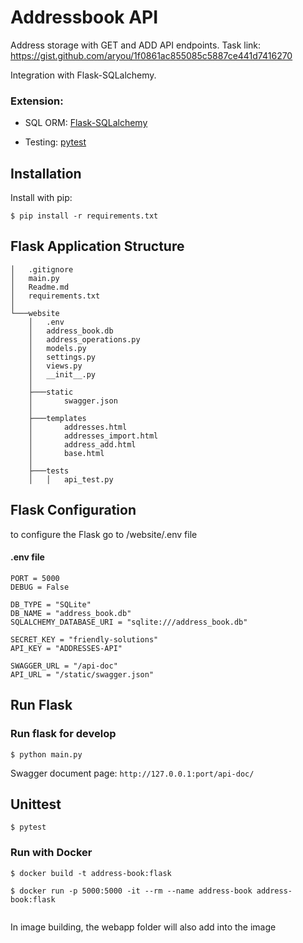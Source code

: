 # Addressbook API

Address storage with GET and ADD API endpoints. Task link: https://gist.github.com/aryou/1f0861ac855085c5887ce441d7416270

Integration with Flask-SQLalchemy.

### Extension:
- SQL ORM: [Flask-SQLalchemy](http://flask-sqlalchemy.pocoo.org/2.1/)

- Testing: [pytest](https://docs.pytest.org/)

## Installation

Install with pip:

```
$ pip install -r requirements.txt
```

## Flask Application Structure 
```
│   .gitignore
│   main.py
│   Readme.md
│   requirements.txt
│
└───website
    │   .env
    │   address_book.db
    │   address_operations.py
    │   models.py
    │   settings.py
    │   views.py
    │   __init__.py
    │
    ├───static
    │       swagger.json
    │
    ├───templates
    │       addresses.html
    │       addresses_import.html
    │       address_add.html
    │       base.html
    │
    ├───tests
    │   │   api_test.py
```
## Flask Configuration

to configure the Flask go to /website/.env file
#### .env file

```
PORT = 5000
DEBUG = False

DB_TYPE = "SQLite"
DB_NAME = "address_book.db"
SQLALCHEMY_DATABASE_URI = "sqlite:///address_book.db"

SECRET_KEY = "friendly-solutions"
API_KEY = "ADDRESSES-API"

SWAGGER_URL = "/api-doc"
API_URL = "/static/swagger.json"
```

 
## Run Flask
### Run flask for develop
```
$ python main.py
```
Swagger document page:  `http://127.0.0.1:port/api-doc/`


## Unittest
```
$ pytest
```


### Run with Docker

```
$ docker build -t address-book:flask

$ docker run -p 5000:5000 -it --rm --name address-book address-book:flask
 
```

In image building, the webapp folder will also add into the image